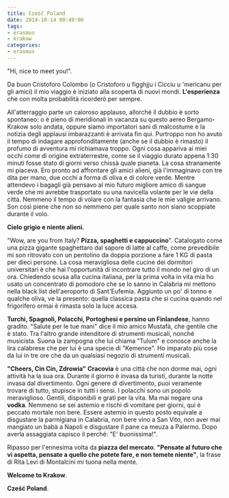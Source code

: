 ```yaml
---
title: Cześć Poland
date: 2014-10-14 00:49:00
tags:
- erasmus
- krakow
categories:
- erasmus
---
```


"Hi, nice to meet you!".

Da buon Cristoforo Colombo (o Cristoforo u figghjju i Cicciu u 'mericanu per gli amici) il mio viaggio è iniziato alla scoperta di nuovi mondi.
**L'esperienza** che con molta probabilità ricorderò per sempre.

All'atterraggio parte un caloroso applauso, allorché il dubbio è sorto spontaneo: o è pieno di meridionali in vacanza su questo aereo Bergamo-Krakow solo andata, oppure siamo importatori sani di malcostume e la notizia degli applausi imbarazzanti è arrivata fin qui.
Purtroppo non ho avuto il tempo di indagare approfonditamente (anche se il dubbio è rimasto) il profumo di avventura mi richiamava troppo. Ogni cosa appariva ai miei occhi come di origine extraterrestre, come se il viaggio durato appena 1:30 minuti fosse stato di giorni verso chissà quale pianeta. La cosa stranamente mi piaceva. Ero pronto ad affrontare gli amici alieni, già l'immaginavo con tre dita per mano, due occhi a forma di oliva e di colore verde.
Mentre attendevo i bagagli già pensavo al mio futuro migliore amico di sangue verde che mi avrebbe trasportato su una navicella volante per le vie della città. Nemmeno il tempo di volare con la fantasia che le mie valigie arrivano. Son così piene che non so nemmeno per quale santo non siano scoppiate durante il volo.

**Cielo grigio e niente alieni.**

"Wow, are you from Italy? **Pizza, spaghetti e cappuccino**".
Catalogato come una pizza gigante spaghettaro dal sapore di latte al caffe, come prevedibile mi son ritrovato con un pentolino da doppia porzione a fare 1 KG di pasta per dieci persone.
La cosa meravigliosa delle cucine dei dormitori universitari è che hai l'opportunità di incontrare tutto il mondo nel giro di un ora.
Chiedendo scusa alla cucina italiana, per la prima volta in vita mia ho usato un concentrato di pomodoro che se lo sanno in Calabria mi mettono nella black list dell'aeroporto di Sant'Eufemia.
Aggiunto un po' di tonno e qualche oliva, ve la presento: quella classica pasta che si cucina quando nel frigorifero ormai è rimasta solo la luce accesa.

**Turchi, Spagnoli, Polacchi, Portoghesi e persino un Finlandese**, hanno gradito. "Salute per le tue mani" dice il mio amico Mustafà, che gentile che è stato.
Tra l'altro grande intenditore di strumenti musicali, nonché musicista. Suona la zampogna che lui chiama "Tulum" e conosce anche la lira calabrese che per lui è una specie di "Kemence". Ho imparato più cose da lui in tre ore che da un qualsiasi negozio di strumenti musicali.

**"Cheers, Cin Cin, Zdrowia"**
**Cracovia** è una città che non dorme mai, ogni attività ha la sua ora.
Durante il giorno è invasa da turisti, durante la notte invasa dal divertimento. Ogni genere di divertimento, puoi veramente trovare di tutto, stupisce in tutti i sensi.
I polacchi sono un popolo meraviglioso. Gentili, disponibili e grati per la vita. Ma mai negare una **vodka**. Nemmeno se sei astemio e rischi di vomitare per giorni, qui è peccato mortale non bere.
Essere astemio in questo posto equivale a disgustare la parmigiana in Calabria, non bere vino a San Vito, non aver mai mangiato un babà a Napoli e disgustare il pane ca meuza a Palermo.
Dopo averla assaggiata capisco il perché: "E' buonissima!".

Ripasso per l'ennesima volta da **piazza del mercato**.
**"Pensate al futuro che vi aspetta, pensate a quello che potete fare, e non temete niente"**, la frase di Rita Levi di Montalcini mi tuona nella mente.

**Welcome to Krakow**.

**Cześć Poland**.